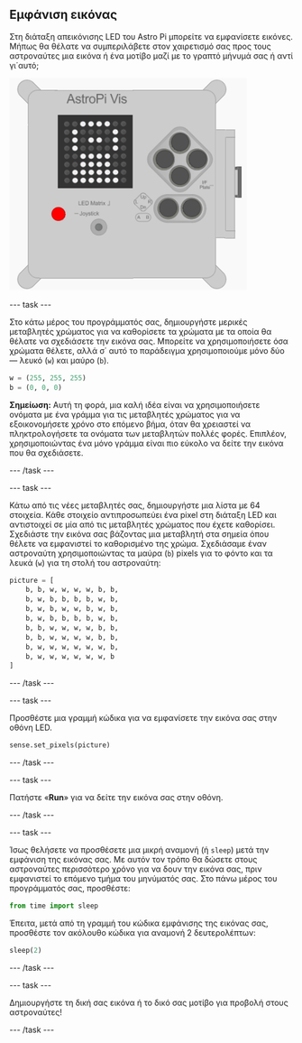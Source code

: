 ## Εμφάνιση εικόνας

Στη διάταξη απεικόνισης LED του Astro Pi μπορείτε να εμφανίσετε εικόνες. Μήπως θα θέλατε να συμπεριλάβετε στον χαιρετισμό σας προς τους αστροναύτες μια εικόνα ή ένα μοτίβο μαζί με το γραπτό μήνυμά σας ή αντί γι΄αυτό;

![Αστροναύτης](images/astronaut-pic.png)

--- task ---

Στο κάτω μέρος του προγράμματός σας, δημιουργήστε μερικές μεταβλητές χρώματος για να καθορίσετε τα χρώματα με τα οποία θα θέλατε να σχεδιάσετε την εικόνα σας. Μπορείτε να χρησιμοποιήσετε όσα χρώματα θέλετε, αλλά σ΄ αυτό το παράδειγμα χρησιμοποιούμε μόνο δύο — λευκό (`w`) και μαύρο (`b`).

```python
w = (255, 255, 255)
b = (0, 0, 0)
```

**Σημείωση:** Αυτή τη φορά, μια καλή ιδέα είναι να χρησιμοποιήσετε ονόματα με ένα γράμμα για τις μεταβλητές χρώματος για να εξοικονομήσετε χρόνο στο επόμενο βήμα, όταν θα χρειαστεί να πληκτρολογήσετε τα ονόματα των μεταβλητών πολλές φορές. Επιπλέον, χρησιμοποιώντας ένα μόνο γράμμα είναι πιο εύκολο να δείτε την εικόνα που θα σχεδιάσετε.

--- /task ---

--- task ---

Κάτω από τις νέες μεταβλητές σας, δημιουργήστε μια λίστα με 64 στοιχεία. Κάθε στοιχείο αντιπροσωπεύει ένα pixel στη διάταξη LED και αντιστοιχεί σε μία από τις μεταβλητές χρώματος που έχετε καθορίσει. Σχεδιάστε την εικόνα σας βάζοντας μια μεταβλητή στα σημεία όπου θέλετε να εμφανιστεί το καθορισμένο της χρώμα. Σχεδιάσαμε έναν αστροναύτη χρησιμοποιώντας τα μαύρα (`b`) pixels για το φόντο και τα λευκά (`w`) για τη στολή του αστροναύτη:

```python
picture = [
    b, b, w, w, w, w, b, b,
    b, w, b, b, b, b, w, b,
    b, w, b, w, w, b, w, b,
    b, w, b, b, b, b, w, b,
    b, b, w, w, w, w, b, b,
    b, b, w, w, w, w, b, b,
    b, w, w, w, w, w, w, b,
    b, w, w, w, w, w, w, b
]
```

--- /task ---

--- task ---

Προσθέστε μια γραμμή κώδικα για να εμφανίσετε την εικόνα σας στην οθόνη LED.

```python
sense.set_pixels(picture)
```

--- /task ---

--- task ---

Πατήστε «**Run**» για να δείτε την εικόνα σας στην οθόνη.

--- /task ---

--- task ---

Ίσως θελήσετε να προσθέσετε μια μικρή αναμονή (ή `sleep`) μετά την εμφάνιση της εικόνας σας. Με αυτόν τον τρόπο θα δώσετε στους αστροναύτες περισσότερο χρόνο για να δουν την εικόνα σας, πριν εμφανιστεί το επόμενο τμήμα του μηνύματός σας. Στο πάνω μέρος του προγράμματός σας, προσθέστε:

```python
from time import sleep
```

Έπειτα, μετά από τη γραμμή του κώδικα εμφάνισης της εικόνας σας, προσθέστε τον ακόλουθο κώδικα για αναμονή 2 δευτερολέπτων:

```python
sleep(2)
```

--- /task ---

--- task ---

Δημιουργήστε τη δική σας εικόνα ή το δικό σας μοτίβο για προβολή στους αστροναύτες!

--- /task ---